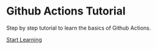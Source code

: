 # Github Actions Tutorial
Step by step tutorial to learn the basics of Github Actions.

[Start Learning](https://github.com/quincy/github-actions-examples/wiki)
